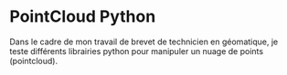# PointCloud Python

Dans le cadre de mon travail de brevet de technicien en géomatique, je teste différents librairies python pour manipuler un nuage de points (pointcloud).
